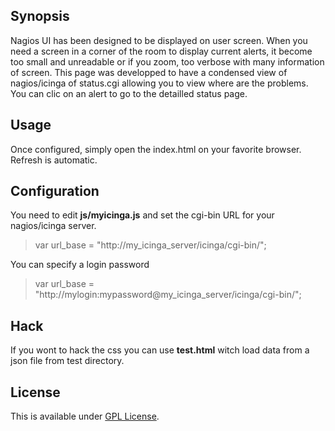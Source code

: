 ## Synopsis

Nagios UI has been designed to be displayed on user screen. When you need a screen in a corner of the room to display current alerts, it become too small and unreadable or if you zoom, too verbose with many information of screen. This page was developped to have a condensed view of nagios/icinga of status.cgi allowing you to view where are the problems. You can clic on an alert to go to the detailled status page.

## Usage

Once configured, simply open the index.html on your favorite browser. Refresh is automatic.

## Configuration

You need to edit **js/myicinga.js** and set the cgi-bin URL for your nagios/icinga server. 

> var url_base = "http://my_icinga_server/icinga/cgi-bin/";

You can specify a login password

> var url_base = "http://mylogin:mypassword@my_icinga_server/icinga/cgi-bin/";

## Hack

If you wont to hack the css you can use **test.html** witch load data from a json file from test directory.

## License

This is available under [GPL License](http://www.gnu.org/licenses/old-licenses/gpl-2.0.en.html).


